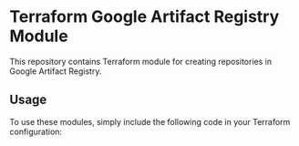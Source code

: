 # Terraform Google Artifact Registry Module

This repository contains Terraform module for creating repositories in Google Artifact Registry.

## Usage

To use these modules, simply include the following code in your Terraform configuration:

